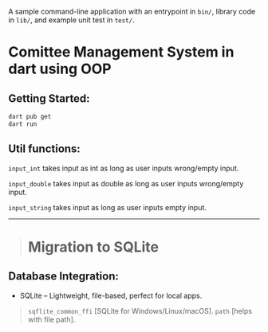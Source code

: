 A sample command-line application with an entrypoint in `bin/`, library code
in `lib/`, and example unit test in `test/`.

# Comittee Management System in dart using OOP

## Getting Started:

```bash
dart pub get
dart run
```

## Util functions:

`input_int` takes input as int as long as user inputs wrong/empty input.

`input_double` takes input as double as long as user inputs wrong/empty input.

`input_string` takes input as long as user inputs empty input.

---

> # Migration to SQLite

## Database Integration:

- SQLite – Lightweight, file-based, perfect for local apps.

> `sqflite_common_ffi` [SQLite for Windows/Linux/macOS].
> `path` [helps with file path].
